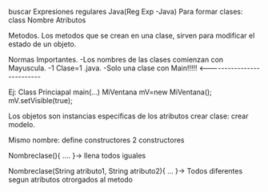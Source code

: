 buscar Expresiones regulares Java(Reg Exp -Java)
Para formar clases:
class Nombre
Atributos

Metodos.
Los metodos que se crean en una clase, sirven para modificar el estado de un objeto.


Normas Importantes.
-Los nombres de las clases comienzan con Mayuscula.
-1 Clase=1 .java.
-Solo una clase con Main!!!!! <--------------------------


Ej: Class Princiapal
     main(...)
        MiVentana mV=new MiVentana();
             mV.setVisible(true);



Los objetos son instancias especificas de los atributos
crear clase: crear modelo.

Mismo nombre: define constructores
2 constructores

Nombreclase(){
....
}-> llena todos iguales

Nombreclase(String atributo1, String atributo2){
...
}-> Todos diferentes segun atributos otrorgados al metodo 
